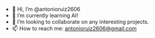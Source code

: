 - 👋 Hi, I’m @antonioruiz2606
- 🌱 I’m currently learning AI!
- 💞️ I’m looking to collaborate on any interesting projects.
- 📫 How to reach me: antonioruiz2606@gmail.com

<!---
antonioruiz2606/antonioruiz2606 is a ✨ special ✨ repository because its `README.md` (this file) appears on your GitHub profile.
You can click the Preview link to take a look at your changes.
--->
